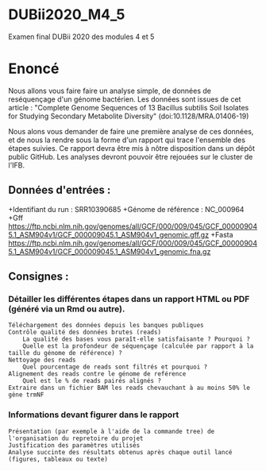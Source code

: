 # DUBii2020_M4_5
Examen final DUBii 2020 des modules 4 et 5

# Enoncé

Nous allons vous faire faire un analyse simple, de données de reséquençage d'un génome bactérien. Les données sont issues de cet article : "Complete Genome Sequences of 13 Bacillus subtilis Soil Isolates for Studying Secondary Metabolite Diversity" (doi:10.1128/MRA.01406-19)  

Nous alons vous demander de faire une première analyse de ces données, et de nous la rendre sous la forme d'un rapport qui trace l'ensemble des étapes suivies. Ce rapport devra être mis à nôtre disposition dans un dépôt public GitHub. Les analyses devront pouvoir être rejouées sur le cluster de l'IFB.

## Données d'entrées :

+Identifiant du run : SRR10390685
+Génome de référence : NC_000964
        +Gff https://ftp.ncbi.nlm.nih.gov/genomes/all/GCF/000/009/045/GCF_000009045.1_ASM904v1/GCF_000009045.1_ASM904v1_genomic.gff.gz
        +Fasta https://ftp.ncbi.nlm.nih.gov/genomes/all/GCF/000/009/045/GCF_000009045.1_ASM904v1/GCF_000009045.1_ASM904v1_genomic.fna.gz
        
## Consignes :

### Détailler les différentes étapes dans un rapport HTML ou PDF (généré via un Rmd ou autre).

    Téléchargement des données depuis les banques publiques
    Contrôle qualité des données brutes (reads)
        La qualité des bases vous paraît-elle satisfaisante ? Pourquoi ?
        Quelle est la profondeur de séquençage (calculée par rapport à la taille du génome de référence) ?
    Nettoyage des reads
        Quel pourcentage de reads sont filtrés et pourquoi ?
    Alignement des reads contre le génome de reférence
        Quel est le % de reads pairés alignés ?
    Extraire dans un fichier BAM les reads chevauchant à au moins 50% le gène trmNF

### Informations devant figurer dans le rapport

    Présentation (par exemple à l'aide de la commande tree) de l'organisation du repretoire du projet
    Justification des paramètres utilisés
    Analyse succinte des résultats obtenus après chaque outil lancé (figures, tableaux ou texte)


